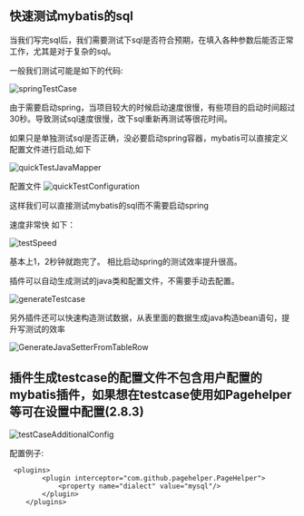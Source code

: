 ## 快速测试mybatis的sql

当我们写完sql后，我们需要测试下sql是否符合预期，在填入各种参数后能否正常工作，尤其是对于复杂的sql。

一般我们测试可能是如下的代码:

![springTestCase](https://gejun123456.coding.net/p/MyBatisCodeHelper-Pro/d/MyBatisCodeHelper-Pro/git/raw/master/screenshots/springtestCase.gif)

由于需要启动spring，当项目较大的时候启动速度很慢，有些项目的启动时间超过30秒。导致测试sql速度很慢，改下sql重新再测试等很花时间。


如果只是单独测试sql是否正确，没必要启动spring容器，mybatis可以直接定义配置文件进行启动,如下

![quickTestJavaMapper](https://gejun123456.coding.net/p/MyBatisCodeHelper-Pro/d/MyBatisCodeHelper-Pro/git/raw/master/screenshots/quickTestJavaMapper.png)

配置文件
![quickTestConfiguration](https://gejun123456.coding.net/p/MyBatisCodeHelper-Pro/d/MyBatisCodeHelper-Pro/git/raw/master/screenshots/quickTestConfiguration.png)

这样我们可以直接测试mybatis的sql而不需要启动spring

速度非常快 如下：

![testSpeed](https://gejun123456.coding.net/p/MyBatisCodeHelper-Pro/d/MyBatisCodeHelper-Pro/git/raw/master/screenshots/quickTestNoSpring.gif)

基本上1，2秒钟就跑完了。 相比启动spring的测试效率提升很高。

插件可以自动生成测试的java类和配置文件，不需要手动去配置。

![generateTestcase](https://gejun123456.coding.net/p/MyBatisCodeHelper-Pro/d/MyBatisCodeHelper-Pro/git/raw/master/screenshots/autoGenerateTestCase.gif)


另外插件还可以快速构造测试数据，从表里面的数据生成java构造bean语句，提升写测试的效率

![GenerateJavaSetterFromTableRow](https://gejun123456.coding.net/p/MyBatisCodeHelper-Pro/d/MyBatisCodeHelper-Pro/git/raw/master/screenshots/GenerateJavaSetterFromTableRow.gif)


## 插件生成testcase的配置文件不包含用户配置的mybatis插件，如果想在testcase使用如Pagehelper等可在设置中配置(2.8.3)

![testCaseAdditionalConfig](https://gejun123456.coding.net/p/MyBatisCodeHelper-Pro/d/MyBatisCodeHelper-Pro/git/raw/master/screenshots/testCaseAdditionalConfig.png)

配置例子:
```
 <plugins>
        <plugin interceptor="com.github.pagehelper.PageHelper">
            <property name="dialect" value="mysql"/>
        </plugin>
    </plugins>
```








